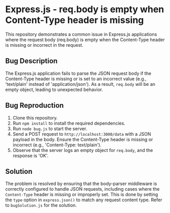 # Express.js - req.body is empty when Content-Type header is missing

This repository demonstrates a common issue in Express.js applications where the request body (req.body) is empty when the Content-Type header is missing or incorrect in the request.

## Bug Description

The Express.js application fails to parse the JSON request body if the Content-Type header is missing or is set to an incorrect value (e.g., 'text/plain' instead of 'application/json').  As a result, `req.body` will be an empty object, leading to unexpected behavior.

## Bug Reproduction

1. Clone this repository.
2. Run `npm install` to install the required dependencies.
3. Run `node bug.js` to start the server.
4. Send a POST request to `http://localhost:3000/data` with a JSON payload in the body.  Ensure the Content-Type header is missing or incorrect (e.g., 'Content-Type: text/plain').
5. Observe that the server logs an empty object for `req.body`, and the response is 'OK'.

## Solution

The problem is resolved by ensuring that the body-parser middleware is correctly configured to handle JSON requests, including cases where the `Content-Type` header is missing or improperly set. This is done by setting the `type` option in `express.json()` to match any request content type. Refer to `bugSolution.js` for the solution.